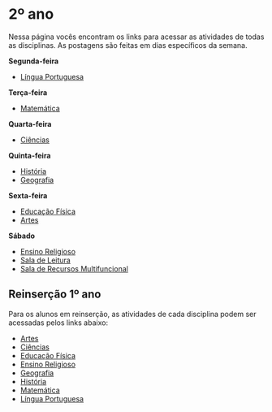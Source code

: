 # 2º ano
Nessa página vocês encontram os links para acessar as atividades de todas as disciplinas. As postagens são feitas em dias específicos da semana.

**Segunda-feira**

- [Língua Portuguesa]()

**Terça-feira**

- [Matemática]()

**Quarta-feira**

- [Ciências]()

**Quinta-feira**

- [História]()
- [Geografia]()

**Sexta-feira**

- [Educação Física]()
- [Artes]()

**Sábado**

- [Ensino Religioso]()
- [Sala de Leitura]()
- [Sala  de Recursos Multifuncional]()

## Reinserção 1º ano

Para os alunos em reinserção, as atividades de cada disciplina podem ser acessadas pelos links abaixo:

- [Artes]()
- [Ciências]()
- [Educação Física]()
- [Ensino Religioso]()
- [Geografia]()
- [História]()
- [Matemática]()
- [Língua Portuguesa]()

